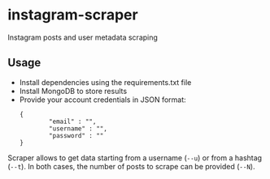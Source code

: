 # instagram-scraper
Instagram posts and user metadata scraping

## Usage

- Install dependencies using the requirements.txt file
- Install MongoDB to store results
- Provide your account credentials in JSON format:
    ```
    {
    		"email" : "",
    		"username" : "",
    		"password" : ""
    }
    ```

Scraper allows to get data starting from a username (`--u`) or from a hashtag (`--t`). In both cases, the number of posts to scrape can be provided (`--N`).
